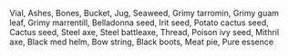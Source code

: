 Vial, Ashes, Bones, Bucket, Jug, Seaweed, Grimy tarromin, Grimy guam leaf, Grimy marrentill, Belladonna seed, Irit seed, Potato cactus seed, Cactus seed, Steel axe, Steel battleaxe, Thread, Poison ivy seed, Mithril axe, Black med helm, Bow string, Black boots, Meat pie, Pure essence
